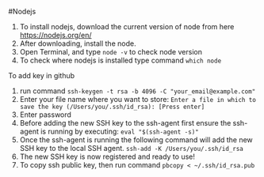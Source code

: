 #Nodejs

1. To install nodejs, download the current version of node from here https://nodejs.org/en/
2. After downloading, install the node.
3. Open Terminal, and type ```node -v``` to check node version
4. To check where nodejs is installed type command ```which node```

To add key in github
1. run command ```ssh-keygen -t rsa -b 4096 -C "your_email@example.com"```
2. Enter your file name where you want to store: ```Enter a file in which to save the key (/Users/you/.ssh/id_rsa): [Press enter]```
3. Enter password
4. Before adding the new SSH key to the ssh-agent first ensure the ssh-agent is running by executing: ```eval "$(ssh-agent -s)"```
5. Once the ssh-agent is running the following command will add the new SSH key to the local SSH agent. ```ssh-add -K /Users/you/.ssh/id_rsa```
6. The new SSH key is now registered and ready to use!
7. To copy ssh public key, then run command ```pbcopy < ~/.ssh/id_rsa.pub```